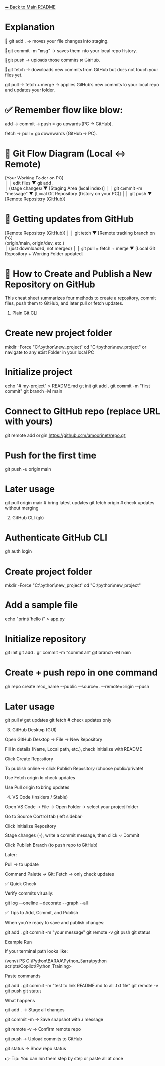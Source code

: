 [⬅ Back to Main README](../README.md)

# Explanation

🔹 git add . → moves your file changes into staging.

🔹git commit -m "msg" → saves them into your local repo history.

🔹git push → uploads those commits to GitHub.

🔹git fetch → downloads new commits from GitHub but does not touch your files yet.

git pull → fetch + merge → applies GitHub’s new commits to your local repo and updates your folder.

# ✅ Remember flow like blow:

add → commit → push = go upwards (PC → GitHub).

fetch → pull = go downwards (GitHub → PC).

# 🔹 Git Flow Diagram (Local ↔ Remote)

   [Your Working Folder on PC]      
              │
              │ edit files
              ▼
       git add .    
              │ (stage changes)
              ▼
   [Staging Area (local index)]
              │
              │ git commit -m "message"
              ▼
   [Local Git Repository (history on your PC)]
              │
              │ git push
              ▼
   [Remote Repository (GitHub)]

# 🔹 Getting updates from GitHub

   [Remote Repository (GitHub)]
              │
              │ git fetch
              ▼
   [Remote tracking branch on PC]  
   (origin/main, origin/dev, etc.)  
              │ (just downloaded, not merged)
              │
              │ git pull = fetch + merge
              ▼
   [Local Git Repository + Working Folder updated]


# 📘 How to Create and Publish a New Repository on GitHub

This cheat sheet summarizes four methods to create a repository, commit files, push them to GitHub, and later pull or fetch updates.

1. Plain Git CLI
# Create new project folder
mkdir -Force "C:\python\new_project"
cd "C:\python\new_project"
or navigate to any exist Folder in your local PC 
# Initialize project
echo "# my-project" > README.md
git init
git add .
git commit -m "first commit"
git branch -M main

# Connect to GitHub repo (replace URL with yours)
git remote add origin https://github.com/amoorinet/repo.git

# Push for the first time
git push -u origin main

# Later usage
git pull origin main    # bring latest updates
git fetch origin        # check updates without merging

2. GitHub CLI (gh)
# Authenticate GitHub CLI
gh auth login

# Create project folder
mkdir -Force "C:\python\new_project"
cd "C:\python\new_project"

# Add a sample file
echo "print('hello')" > app.py

# Initialize repository
git init
git add .
git commit -m "commit all"
git branch -M main

# Create + push repo in one command
gh repo create repo_name --public --source=. --remote=origin --push

# Later usage
git pull    # get updates
git fetch   # check updates only

3. GitHub Desktop (GUI)

Open GitHub Desktop → File → New Repository

Fill in details (Name, Local path, etc.), check Initialize with README

Click Create Repository

To publish online → click Publish Repository (choose public/private)

Use Fetch origin to check updates

Use Pull origin to bring updates

4. VS Code (Insiders / Stable)

Open VS Code → File → Open Folder → select your project folder

Go to Source Control tab (left sidebar)

Click Initialize Repository

Stage changes (+), write a commit message, then click ✓ Commit

Click Publish Branch (to push repo to GitHub)

Later:

Pull → to update

Command Palette → Git: Fetch → only check updates

✅ Quick Check

Verify commits visually:

git log --oneline --decorate --graph --all

✅ Tips to Add, Commit, and Publish

When you’re ready to save and publish changes:

git add .
git commit -m "your message"
git remote -v
git push
git status

Example Run

If your terminal path looks like:

(venv) PS C:\Python\BARAA\Python_Barra\python scripts\Copilot\Python_Training>


Paste commands:

git add .
git commit -m "test to link README.md to all .txt file"
git remote -v
git push
git status

What happens

git add . → Stage all changes

git commit -m → Save snapshot with a message

git remote -v → Confirm remote repo

git push → Upload commits to GitHub

git status → Show repo status

👉 Tip: You can run them step by step or paste all at once

